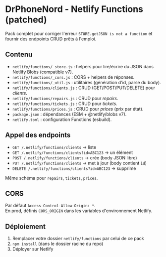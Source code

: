 
# DrPhoneNord - Netlify Functions (patched)

Pack complet pour corriger l'erreur `STORE.getJSON is not a function` et fournir des endpoints CRUD prêts à l'emploi.

## Contenu
- `netlify/functions/_store.js` : helpers pour lire/écrire du JSON dans Netlify Blobs (compatible v7).
- `netlify/functions/_cors.js` : CORS + helpers de réponses.
- `netlify/functions/_util.js` : utilitaires (génération d'id, parse du body).
- `netlify/functions/clients.js` : CRUD (GET/POST/PUT/DELETE) pour *clients*.
- `netlify/functions/repairs.js` : CRUD pour *repairs*.
- `netlify/functions/tickets.js` : CRUD pour *tickets*.
- `netlify/functions/prices.js` : CRUD pour *prices* (prix par état).
- `package.json` : dépendances (ESM + @netlify/blobs v7).
- `netlify.toml` : configuration Functions (esbuild).

## Appel des endpoints
- `GET /.netlify/functions/clients` → liste
- `GET /.netlify/functions/clients?id=ABC123` → un élément
- `POST /.netlify/functions/clients` → crée (body JSON libre)
- `PUT /.netlify/functions/clients` → met à jour (body contient `id`)
- `DELETE /.netlify/functions/clients?id=ABC123` → supprime

Même schéma pour `repairs`, `tickets`, `prices`.

## CORS
Par défaut `Access-Control-Allow-Origin: *`.  
En prod, définis `CORS_ORIGIN` dans les variables d'environnement Netlify.

## Déploiement
1) Remplacer votre dossier `netlify/functions` par celui de ce pack
2) `npm install` (dans le dossier racine du repo)
3) Déployer sur Netlify

